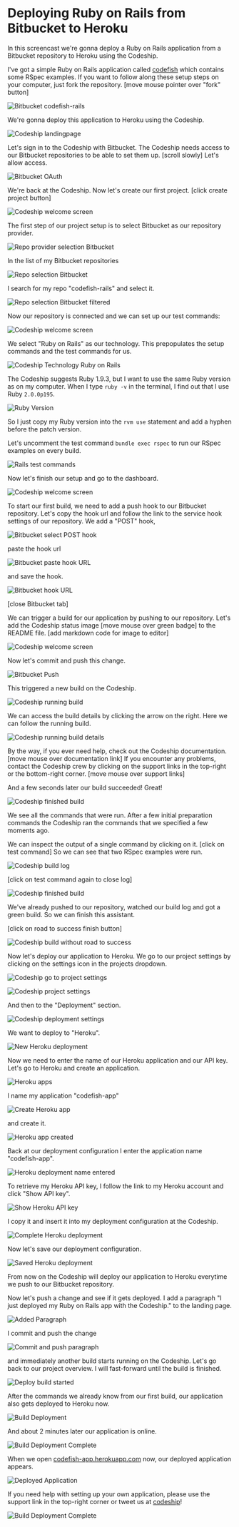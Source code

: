 












Deploying Ruby on Rails from Bitbucket to Heroku
======================

In this screencast we're gonna deploy a Ruby on Rails application from a Bitbucket repository to Heroku using the Codeship.





I've got a simple Ruby on Rails application called [codefish][codefish-repo] which contains some RSpec examples. If you want to follow along these setup steps on your computer, just fork the repository. [move mouse pointer over "fork" button]

![Bitbucket codefish-rails][screenshot-codefish-rails]





We're gonna deploy this application to Heroku using the Codeship.

![Codeship landingpage][screenshot-codefish-landingpage]

Let's sign in to the Codeship with Bitbucket. The Codeship needs access to our Bitbucket repositories to be able to set them up. [scroll slowly] Let's allow access.

![Bitbucket OAuth][screenshot-oauth]

We're back at the Codeship. Now let's create our first project. [click create project button]

![Codeship welcome screen][screenshot-codeship-welcome]





The first step of our project setup is to select Bitbucket as our repository provider.

![Repo provider selection Bitbucket][screenshot-repo-provider-selection]

In the list of my Bitbucket repositories

![Repo selection Bitbucket][screenshot-repo-selection]

I search for my repo "codefish-rails" and select it.

![Repo selection Bitbucket filtered][screenshot-repo-selection-filtered]

Now our repository is connected and we can set up our test commands:

![Codeship welcome screen][screenshot-codeship-technology]

We select "Ruby on Rails" as our technology. This prepopulates the setup commands and the test commands for us.

![Codeship Technology Ruby on Rails][screenshot-codeship-technology-selected]





The Codeship suggests Ruby 1.9.3, but I want to use the same Ruby version as on my computer. When I type `ruby -v` in the terminal, I find out that I use Ruby `2.0.0p195`.

![Ruby Version][screenshot-technology-version]

So I just copy my Ruby version into the `rvm use` statement and add a hyphen before the patch version.

Let's uncomment the test command `bundle exec rspec` to run our RSpec examples on every build.

![Rails test commands][screenshot-test-commands]





Now let's finish our setup and go to the dashboard.

![Codeship welcome screen][screenshot-codeship-dasboard]





To start our first build, we need to add a push hook to our Bitbucket repository. Let's copy the hook url and follow the link to the service hook settings of our repository. We add a "POST" hook,

![Bitbucket select POST hook][screenshot-select-post-hook]

paste the hook url

![Bitbucket paste hook URL][screenshot-paste-hook-url]

and save the hook.

![Bitbucket hook URL][screenshot-hook-added]

[close Bitbucket tab]





We can trigger a build for our application by pushing to our repository. Let's add the Codeship status image [move mouse over green badge] to the README file.
[add markdown code for image to editor]

![Codeship welcome screen][screenshot-codeship-image]

Now let's commit and push this change.

![Bitbucket Push][screenshot-codeship-push]

This triggered a new build on the Codeship.

![Codeship running build][screenshot-first-build-running]

We can access the build details by clicking the arrow on the right. Here we can follow the running build.

![Codeship running build details][screenshot-first-build-running-details]

By the way, if you ever need help, check out the Codeship documentation. [move mouse over documentation link] If you encounter any problems, contact the Codeship crew by clicking on the support links in the top-right or the bottom-right corner. [move mouse over support links]

And a few seconds later our build succeeded! Great!

![Codeship finished build][screenshot-first-build-finished]

We see all the commands that were run. After a few initial preparation commands the Codeship ran the commands that we specified a few moments ago.





We can inspect the output of a single command by clicking on it.
[click on test command]
So we can see that two RSpec examples were run.

![Codeship build log][screenshot-build-log]

[click on test command again to close log]

![Codeship finished build][screenshot-first-build-finished]





We've already pushed to our repository, watched our build log and got a green build. So we can finish this assistant.

[click on road to success finish button]

![Codeship build without road to success][screenshot-build-without-road-to-success]





Now let's deploy our application to Heroku. We go to our project settings by clicking on the settings icon in the projects dropdown.

![Codeship go to project settings][screenshot-go-to-project-settings]

![Codeship project settings][screenshot-project-settings]

And then to the "Deployment" section.

![Codeship deployment settings][screenshot-deployment-settings]

We want to deploy to "Heroku".

![New Heroku deployment][screenshot-new-deployment]





Now we need to enter the name of our Heroku application and our API key. Let's go to Heroku and create an application.

![Heroku apps][screenshot-heroku-apps]

I name my application "codefish-app"

![Create Heroku app][screenshot-create-heroku-app]

and create it.

![Heroku app created][screenshot-heroku-app-created]

Back at our deployment configuration I enter the application name "codefish-app".

![Heroku deployment name entered][screenshot-heroku-deployment-name]

To retrieve my Heroku API key, I follow the link to my Heroku account and click "Show API key".

![Show Heroku API key][screenshot-show-api-key]

I copy it and insert it into my deployment configuration at the Codeship.





![Complete Heroku deployment][screenshot-complete-deployment]

Now let's save our deployment configuration.

![Saved Heroku deployment][screenshot-saved-deployment]

From now on the Codeship will deploy our application to Heroku everytime we push to our Bitbucket repository.





Now let's push a change and see if it gets deployed. I add a paragraph "I just deployed my Ruby on Rails app with the Codeship." to the landing page.

![Added Paragraph][screenshot-added-paragraph]

I commit and push the change

![Commit and push paragraph][screenshot-commit-and-push-paragraph]





and immediately another build starts running on the Codeship. Let's go back to our project overview. I will fast-forward until the build is finished.

![Deploy build started][screenshot-deploy-build-started]

After the commands we already know from our first build, our application also gets deployed to Heroku now.

![Build Deployment][screenshot-build-deployment]

And about 2 minutes later our application is online.

![Build Deployment Complete][screenshot-build-deployment-complete]

When we open [codefish-app.herokuapp.com][codefish-live] now, our deployed application appears.

![Deployed Application][screenshot-deployed-application]

If you need help with setting up your own application, please use the support link in the top-right corner or tweet us at [codeship][codeship-twitter]!

![Build Deployment Complete][screenshot-build-deployment-complete]



 [codeship]: https://www.codeship.io/
 [codeship-twitter]: http://www.twitter.com/codeship
 
 [codefish-repo]: https://bitbucket.org/codeship-tutorials/codefish-rails
 
 
 [codefish-live]: http://codefish-app.herokuapp.com
 
 [screenshot-codefish-rails]: ../screenshots/bitbucket/codefish-rails.png
 [screenshot-codefish-landingpage]: ../screenshots/codeship-landingpage.png
 [screenshot-oauth]: ../screenshots/bitbucket/oauth.png
 [screenshot-codeship-welcome]: ../screenshots/codeship-welcome.png
 [screenshot-repo-provider-selection]: ../screenshots/bitbucket/repo-provider-selection.png
 [screenshot-repo-selection]: ../screenshots/repo-selection.png
 [screenshot-repo-selection-filtered]: ../screenshots/rails/codefish-rails-selection-filtered.png
 [screenshot-codeship-technology]: ../screenshots/codeship-technology.png
 [screenshot-codeship-technology-selected]: ../screenshots/rails/codeship-technology.png
 [screenshot-technology-version]: ../screenshots/rails/technology-version.png
 [screenshot-test-commands]: ../screenshots/rails/test-commands.png
 [screenshot-codeship-dasboard]: ../screenshots/bitbucket/rails/codeship-dashboard.png
 [screenshot-codeship-image]: ../screenshots/rails/codeship-image.png
 [screenshot-codeship-push]: ../screenshots/bitbucket/rails/push.png
 [screenshot-first-build-running]: ../screenshots/rails/first-build-running.png
 [screenshot-first-build-running-details]: ../screenshots/bitbucket/rails/first-build-running-details.png
 [screenshot-first-build-finished]: ../screenshots/bitbucket/rails/first-build-finished.png
 [screenshot-build-log]: ../screenshots/bitbucket/rails/build-log.png
 [screenshot-build-without-road-to-success]: ../screenshots/bitbucket/rails/build-without-road-to-success.png
 [screenshot-go-to-project-settings]: ../screenshots/bitbucket/rails/go-to-project-settings.png
 [screenshot-project-settings]: ../screenshots/rails/project-settings.png
 [screenshot-deployment-settings]: ../screenshots/rails/deployment-settings.png
 [screenshot-new-deployment]: ../screenshots/rails/heroku/new-deployment.png
 [screenshot-heroku-apps]: ../screenshots/heroku/heroku-apps.png
 [screenshot-create-heroku-app]: ../screenshots/heroku/create-heroku-app.png
 [screenshot-heroku-app-created]: ../screenshots/heroku/heroku-app-created.png
 [screenshot-heroku-deployment-name]: ../screenshots/rails/heroku/heroku-deployment-name.png
 [screenshot-show-api-key]: ../screenshots/heroku/show-api-key.png
 [screenshot-complete-deployment]: ../screenshots/rails/heroku/complete-deployment.png
 [screenshot-saved-deployment]: ../screenshots/rails/heroku/saved-deployment.png
 [screenshot-added-paragraph]: ../screenshots/rails/added-paragraph.png
 [screenshot-commit-and-push-paragraph]: ../screenshots/bitbucket/rails/commit-and-push-paragraph.png
 [screenshot-deploy-build-started]: ../screenshots/rails/heroku/deploy-build-started.png
 [screenshot-build-deployment]: ../screenshots/rails/heroku/build-deployment.png
 [screenshot-build-deployment-complete]: ../screenshots/rails/heroku/build-deployment-complete.png
 [screenshot-deployed-application]: ../screenshots/rails/heroku/deployed-application.png
 [screenshot-select-post-hook]: ../screenshots/bitbucket/rails/select-post-hook.png
 [screenshot-paste-hook-url]: ../screenshots/bitbucket/rails/paste-hook-url.png
 [screenshot-hook-added]: ../screenshots/bitbucket/rails/hook-added.png
 [screenshot-deployment-username]: ../screenshots/rails/heroku/username.png
 [screenshot-create-deployment-token]: ../screenshots/rails/heroku/create-token.png
 [screenshot-add-deployment-config]: ../screenshots/heroku/add-config.png
 [screenshot-commit-and-push-deployment-config]: ../screenshots/bitbucket/rails/commit-and-push-deployment-config.png
 [screenshot-dotcloud-api-key]: ../screenshots/heroku/api-key.png
 [screenshot-dotcloud-deployment-api-key]: ../screenshots/rails/heroku/deployment-api-key.png
 [screenshot-dotcloud-yml]: ../screenshots/rails/heroku/dotcloud-yml.png
 [screenshot-dotcloud-wsgi-py]: ../screenshots/rails/heroku/wsgi-py.png
 [screenshot-deployment-documentation-page]: ../screenshots/rails/heroku/documentation-page.png

